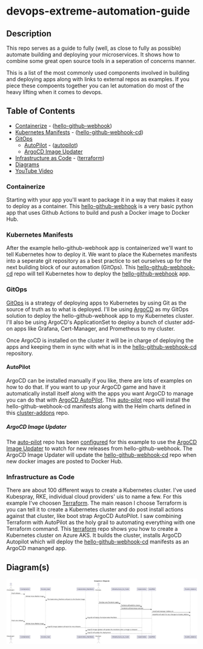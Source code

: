 # devops-extreme-automation-guide

## Description

This repo serves as a guide to fully (well, as close to fully as possible) automate building and deploying your microservices.
It shows how to combine some great open source tools in a seperation of concerns manner.

This is a list of the most commonly used components involved in building and deploying apps along with links to external
repos as examples.  If you piece these compoents together you can let automation do most of the heavy lifting when it comes 
to devops.

## Table of Contents

+ [Containerize](https://github.com/polinchw/devops-extreme-automation-guide#containerize) - ([hello-github-webhook](https://github.com/polinchw/hello-github-webhook))
+ [Kubernetes Manifests](https://github.com/polinchw/devops-extreme-automation-guide#kubernetes-manifests) - ([hello-github-webhook-cd](https://github.com/polinchw/hello-github-webhook-cd))
+ [GitOps](https://github.com/polinchw/devops-extreme-automation-guide#gitops)
    + [AutoPilot](https://github.com/polinchw/devops-extreme-automation-guide#autopilot) - ([autopilot](https://argocd-autopilot.readthedocs.io/en/stable/))
    + [ArgoCD Image Updater](https://github.com/polinchw/devops-extreme-automation-guide#autopilot)
+ [Infrastructure as Code](https://github.com/polinchw/devops-extreme-automation-guide#infrastructure-as-code) - ([terraform](https://github.com/polinchw/terraform))
+ [Diagrams](https://github.com/polinchw/devops-extreme-automation-guide#diagrams)
+ [YouTube Video](https://www.youtube.com/watch?v=K48CHU9MUJI)

### Containerize

Starting with your app you'll want to package it in a way that makes it easy to deploy as a container.  This [hello-github-webhook](https://github.com/polinchw/hello-github-webhook) is a very basic python app that uses Github Actions to build and push a Docker image to Docker Hub.

### Kubernetes Manifests

After the example hello-github-webhook app is containerized we'll want to tell Kubernetes how to deploy it.  We want to place the Kubernetes manifests into a seperate git repository as a best practice to set ourselves up for the next building block of our automation (GitOps).  This [hello-github-webhook-cd](https://github.com/polinchw/hello-github-webhook-cd) repo will tell Kubernetes how to deploy the [hello-github-webhook](https://github.com/polinchw/hello-github-webhook) app.  

### GitOps

[GitOps](https://codefresh.io/learn/gitops/) is a strategy of deploying apps to Kubernetes by using Git as the source of truth as to what is deployed.  I'll be using [ArgoCD](https://argo-cd.readthedocs.io/en/stable/) as my GitOps solution to deploy the hello-github-webhook app to my Kubernetes cluster.  I'll also be using ArgoCD's ApplicationSet to deploy a bunch of cluster add-on apps like Grafana, Cert-Manager, and Prometheus to my cluster.  

Once ArgoCD is installed on the cluster it will be in charge of deploying the apps and keeping them in sync
with what is in the [hello-github-webhook-cd](https://github.com/polinchw/hello-github-webhook-cd) repository.

#### AutoPilot

ArgoCD can be installed manually if you like, there are lots of examples on how to do that.  If you want to up your 
ArgoCD game and have it automatically install itself along with the apps you want ArgoCD to manage you can do that with 
[ArgoCD AutoPilot](https://argocd-autopilot.readthedocs.io/en/stable/).  This [auto-pilot](https://github.com/polinchw/auto-pilot) repo will install the hello-github-webhook-cd 
manifests along with the Helm charts defined in this [cluster-addons](https://github.com/polinchw/cluster-addons) repo.

##### ArgoCD Image Updater

The [auto-pilot](https://github.com/polinchw/auto-pilot) repo has been [configured](https://github.com/polinchw/auto-pilot/blob/main/projects/hello.yaml#L70) for this example to use the [ArgoCD Image Updater](https://argocd-image-updater.readthedocs.io/en/stable/) to watch for new releases from hello-github-webhook. The ArgoCD Image Updater will update the [hello-github-webhook-cd](https://github.com/polinchw/hello-github-webhook-cd) repo when new docker images are posted to Docker Hub.


### Infrastructure as Code

There are about 100 different ways to create a Kubernetes cluster.  I've used Kubespray, RKE, individual cloud providers' 
uis to name a few.  For this example I've choosen [Terraform](https://www.terraform.io/).  The main reason I choose Terraform is you can tell it to create 
a Kubernetes cluster and do post install actions against that cluster, like boot strap ArgoCD AutoPilot.  I saw combining Terraform with AutoPilot as the holy grail to automating everything with one Terraform command.  This [terraform](https://github.com/polinchw/terraform) repo shows you how to create a Kubernetes cluster on Azure AKS.  It builds the cluster, installs ArgoCD Autopilot which will deploy the [hello-github-webhook-cd](https://github.com/polinchw/hello-github-webhook-cd) manifests as an ArgoCD mananged app.

## Diagram(s)

![Sequence!](diagrams/sequenceDiagram.png)